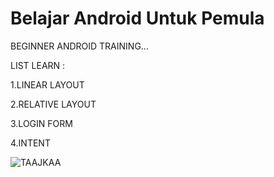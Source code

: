 # Belajar Android Untuk Pemula
BEGINNER ANDROID TRAINING...	
<p>LIST LEARN :<p>

<p>1.LINEAR LAYOUT<p>
<p>2.RELATIVE LAYOUT<p>
<p>3.LOGIN FORM<p>
<p>4.INTENT<p>
  
  ![TAAJKAA](https://user-images.githubusercontent.com/31466177/69225737-819eb400-0bb1-11ea-89b8-b701e5c77d60.png)
